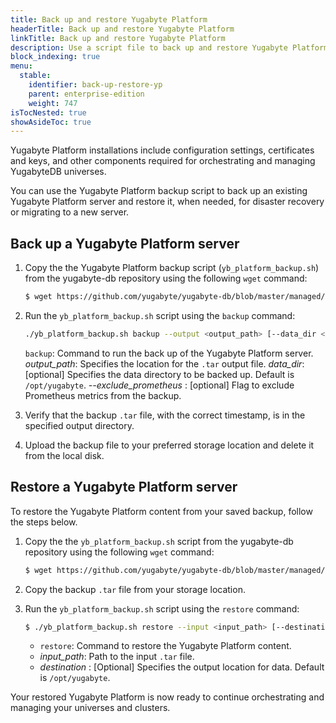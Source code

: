```yaml
---
title: Back up and restore Yugabyte Platform
headerTitle: Back up and restore Yugabyte Platform
linkTitle: Back up and restore Yugabyte Platform
description: Use a script file to back up and restore Yugabyte Platform.
block_indexing: true
menu:
  stable:
    identifier: back-up-restore-yp
    parent: enterprise-edition
    weight: 747
isTocNested: true
showAsideToc: true
---
```


Yugabyte Platform installations include configuration settings, certificates and keys, and other components required for orchestrating and managing YugabyteDB universes.

You can use the Yugabyte Platform backup script to back up an existing Yugabyte Platform server and restore it, when needed, for disaster recovery or migrating to a new server.

## Back up a Yugabyte Platform server

1. Copy the the Yugabyte Platform backup script (`yb_platform_backup.sh`) from the yugabyte-db repository using the following `wget` command:

    ```sh
    $ wget https://github.com/yugabyte/yugabyte-db/blob/master/managed/devops/bin/yb_platform_backup.sh 
    ```

2. Run the `yb_platform_backup.sh` script using the `backup` command:

    ```sh
    ./yb_platform_backup.sh backup --output <output_path> [--data_dir <data_dir>] [--exclude_prometheus]
    ```

    `backup`: Command to run the back up of the Yugabyte Platform server.
    *output_path*: Specifies the location for the `.tar` output file.
    *data_dir*: [optional] Specifies the data directory to be backed up. Default is `/opt/yugabyte`.
    *--exclude_prometheus* : [optional] Flag to exclude Prometheus metrics from the backup.

3. Verify that the backup `.tar` file, with the correct timestamp, is in the specified output directory.
4. Upload the backup file to your preferred storage location and delete it from the local disk.

## Restore a Yugabyte Platform server

To restore the Yugabyte Platform content from your saved backup, follow the steps below.

1. Copy the the `yb_platform_backup.sh` script from the yugabyte-db repository using the following `wget` command:

    ```sh
    $ wget https://github.com/yugabyte/yugabyte-db/blob/master/managed/devops/bin/yb_platform_backup.sh 
    ```

2. Copy the backup `.tar` file from your storage location.

3. Run the `yb_platform_backup.sh` script using the `restore` command:

    ```sh
    $ ./yb_platform_backup.sh restore --input <input_path> [--destination <destination>]
    ```

    - `restore`: Command to restore the Yugabyte Platform content.
    - *input_path*: Path to the input `.tar` file.
    - *destination* : [Optional] Specifies the output location for data. Default is `/opt/yugabyte`.

Your restored Yugabyte Platform is now ready to continue orchestrating and managing your universes and clusters.
